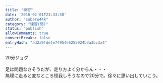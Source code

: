 ```yaml
---
title: "練習"
date: '2016-02-01T23:33:38'
author: "subaru44k"
category: "練習(弱)"
status: "publish"
allowComments: true
convertBreaks: false
entryHash: "ad2a9fdefe74954e5255924b3a3bc3a4"
---
```

20分ジョグ<br>
<br>
足は問題なさそうだが、走り方よく分からん・・・<br>
無理に走ると変なところ怪我しそうなので20分で。徐々に思い出していこう。
